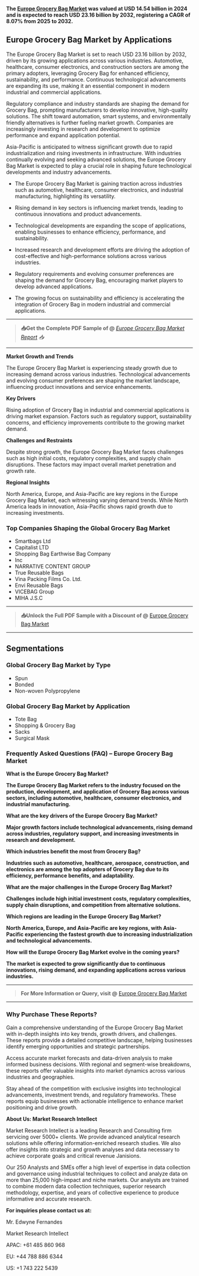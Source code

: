 <p><strong>The <a href="https://www.marketresearchintellect.com/download-sample/?rid=1052102&amp;utm_source=Pulse-April-Europe&amp;utm_medium=852">Europe Grocery Bag Market</a> was valued at USD 14.54 billion in 2024 and is expected to reach USD 23.16 billion by 2032, registering a CAGR of 8.07% from 2025 to 2032.</strong></p><h2>Europe Grocery Bag Market by Applications&nbsp;</h2><p><p>The Europe Grocery Bag Market is set to reach USD 23.16 billion by 2032, driven by its growing applications across various industries. Automotive, healthcare, consumer electronics, and construction sectors are among the primary adopters, leveraging Grocery Bag for enhanced efficiency, sustainability, and performance. Continuous technological advancements are expanding its use, making it an essential component in modern industrial and commercial applications.</p><p>Regulatory compliance and industry standards are shaping the demand for Grocery Bag, prompting manufacturers to develop innovative, high-quality solutions. The shift toward automation, smart systems, and environmentally friendly alternatives is further fueling market growth. Companies are increasingly investing in research and development to optimize performance and expand application potential.</p><p>Asia-Pacific is anticipated to witness significant growth due to rapid industrialization and rising investments in infrastructure. With industries continually evolving and seeking advanced solutions, the Europe Grocery Bag Market is expected to play a crucial role in shaping future technological developments and industry advancements.</p></p><ul><li><p>The Europe Grocery Bag Market is gaining traction across industries such as automotive, healthcare, consumer electronics, and industrial manufacturing, highlighting its versatility.</p></li><li><p>Rising demand in key sectors is influencing market trends, leading to continuous innovations and product advancements.</p></li><li><p>Technological developments are expanding the scope of applications, enabling businesses to enhance efficiency, performance, and sustainability.</p></li><li><p>Increased research and development efforts are driving the adoption of cost-effective and high-performance solutions across various industries.</p></li><li><p>Regulatory requirements and evolving consumer preferences are shaping the demand for Grocery Bag, encouraging market players to develop advanced applications.</p></li><li><p>The growing focus on sustainability and efficiency is accelerating the integration of Grocery Bag in modern industrial and commercial applications.</p></li></ul><hr /><blockquote><p><strong><span class="font-[700]">📥Get the Complete PDF Sample of @ </span></strong><em><span class="font-[700]"><a href="https://www.marketresearchintellect.com/download-sample/?rid=1052102&amp;utm_source=Pulse-April-Europe&amp;utm_medium=852" target="_blank" data-tracking-control-name="article-ssr-frontend-pulse_little-text-block" data-tracking-will-navigate="" data-test-link="">Europe Grocery Bag Market Report</a>&nbsp;📥</span></em></p></blockquote><hr /><p class="" data-start="77" data-end="360"><strong data-start="77" data-end="105">Market Growth and Trends</strong></p><p class="" data-start="77" data-end="360">The Europe Grocery Bag Market is experiencing steady growth due to increasing demand across various industries. Technological advancements and evolving consumer preferences are shaping the market landscape, influencing product innovations and service enhancements.</p><p class="" data-start="362" data-end="606"><strong data-start="362" data-end="377">Key Drivers</strong></p><p class="" data-start="362" data-end="606">Rising adoption of Grocery Bag in industrial and commercial applications is driving market expansion. Factors such as regulatory support, sustainability concerns, and efficiency improvements contribute to the growing market demand.</p><p class="" data-start="608" data-end="849"><strong data-start="608" data-end="637">Challenges and Restraints</strong></p><p class="" data-start="608" data-end="849">Despite strong growth, the Europe Grocery Bag Market faces challenges such as high initial costs, regulatory complexities, and supply chain disruptions. These factors may impact overall market penetration and growth rate.</p><p class="" data-start="851" data-end="1095"><strong data-start="851" data-end="872">Regional Insights</strong></p><p class="" data-start="851" data-end="1095">North America, Europe, and Asia-Pacific are key regions in the Europe Grocery Bag Market, each witnessing varying demand trends. While North America leads in innovation, Asia-Pacific shows rapid growth due to increasing investments.</p><p><h3>Top Companies Shaping the Global Grocery Bag Market </h3><ul><li>Smartbags Ltd</li><li>Capitalist LTD</li><li>Shopping Bag Earthwise Bag Company</li><li>Inc</li><li>NARRATIVE CONTENT GROUP</li><li>True Reusable Bags</li><li>Vina Packing Films Co. Ltd.</li><li>Envi Reusable Bags</li><li>VICEBAG Group</li><li>MIHA J.S.C</li></ul></p><hr /><blockquote><p><strong>📥Unlock the Full PDF Sample with a Discount of @</strong> <a href="https://www.marketresearchintellect.com/ask-for-discount/?rid=1052102&amp;utm_source=Pulse-April-Europe&amp;utm_medium=852">Europe Grocery Bag Market</a></p></blockquote><hr /><p><h2>Segmentations</h2><h3>Global Grocery Bag Market by Type</h3><ul><li>Spun</li><li>Bonded</li><li>Non-woven Polypropylene</li></ul><h3>Global Grocery Bag Market by Application</h3><ul><li>Tote Bag</li><li>Shopping & Grocery Bag</li><li>Sacks</li><li>Surgical Mask</li></ul></p><h3><strong>Frequently Asked Questions (FAQ) &ndash; Europe Grocery Bag Market</strong></h3><p><strong>What is the Europe Grocery Bag Market?</strong></p><p><strong>The Europe Grocery Bag Market refers to the industry focused on the production, development, and application of Grocery Bag across various sectors, including automotive, healthcare, consumer electronics, and industrial manufacturing.</strong></p><p><strong>What are the key drivers of the Europe Grocery Bag Market?</strong></p><p><strong>Major growth factors include technological advancements, rising demand across industries, regulatory support, and increasing investments in research and development.</strong></p><p><strong>Which industries benefit the most from Grocery Bag?</strong></p><p><strong>Industries such as automotive, healthcare, aerospace, construction, and electronics are among the top adopters of Grocery Bag due to its efficiency, performance benefits, and adaptability.</strong></p><p><strong>What are the major challenges in the Europe Grocery Bag Market?</strong></p><p><strong>Challenges include high initial investment costs, regulatory complexities, supply chain disruptions, and competition from alternative solutions.</strong></p><p><strong>Which regions are leading in the Europe Grocery Bag Market?</strong></p><p><strong>North America, Europe, and Asia-Pacific are key regions, with Asia-Pacific experiencing the fastest growth due to increasing industrialization and technological advancements.</strong></p><p><strong>How will the Europe Grocery Bag Market evolve in the coming years?</strong></p><p><strong>The market is expected to grow significantly due to continuous innovations, rising demand, and expanding applications across various industries.</strong></p><hr /><blockquote><p><span class="font-[700]"><strong>For More Information or Query, visit&nbsp;@</strong>&nbsp;</span><span class="font-[700]"><a href="https://www.marketresearchintellect.com/product/grocery-bag-market/?utm_source=Linkedin&utm_medium=852" target="_blank" data-tracking-control-name="article-ssr-frontend-pulse_little-text-block" data-tracking-will-navigate="" data-test-link="">Europe Grocery Bag Market</a></span></p></blockquote><hr /><h3><strong data-start="0" data-end="31">Why Purchase These Reports?</strong></h3><p class="" data-start="35" data-end="297">Gain a comprehensive understanding of the Europe Grocery Bag Market with in-depth insights into key trends, growth drivers, and challenges. These reports provide a detailed competitive landscape, helping businesses identify emerging opportunities and strategic partnerships.</p><p class="" data-start="299" data-end="540">Access accurate market forecasts and data-driven analysis to make informed business decisions. With regional and segment-wise breakdowns, these reports offer valuable insights into market dynamics across various industries and geographies.</p><p class="" data-start="542" data-end="784">Stay ahead of the competition with exclusive insights into technological advancements, investment trends, and regulatory frameworks. These reports equip businesses with actionable intelligence to enhance market positioning and drive growth.</p><p><strong><span class="font-[700]">About Us: Market Research Intellect</span></strong></p><p><span class="">Market Research Intellect is a leading Research and Consulting firm servicing over 5000+ clients. We provide advanced analytical research solutions while offering information-enriched research studies.&nbsp;</span>We also offer insights into strategic and growth analyses and data necessary to achieve corporate goals and critical revenue Janisions.</p><p><span class="">Our 250 Analysts and SMEs offer a high level of expertise in data collection and governance using industrial techniques to collect and analyze data on more than 25,000 high-impact and niche markets. Our analysts are trained to combine modern data collection techniques, superior research methodology, expertise, and years of collective experience to produce informative and accurate research.</span></p><p><strong>For inquiries please contact us at:</strong></p><p>Mr. Edwyne Fernandes</p><p>Market Research Intellect</p><p>APAC: +61 485 860 968</p><p>EU: +44 788 886 6344</p><p>US: +1 743 222 5439</p>